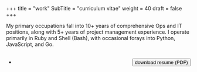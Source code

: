 +++
title = "work"
SubTitle = "curriculum vitae"
weight = 40
draft = false
+++

My primary occupations fall into 10+ years of comprehensive Ops and IT positions, along with 5+ years of project management experience. I operate primarily in Ruby and Shell (Bash), with occasional forays into Python, JavaScript, and Go.
<br /><br />
<form action="files/JonathanPirro-Resume.pdf" target="_blank">
  <ul align="right" class="actions">
      <li><input type="submit" value="download resume (PDF)" class="special" /></li>
  </ul>
</form>